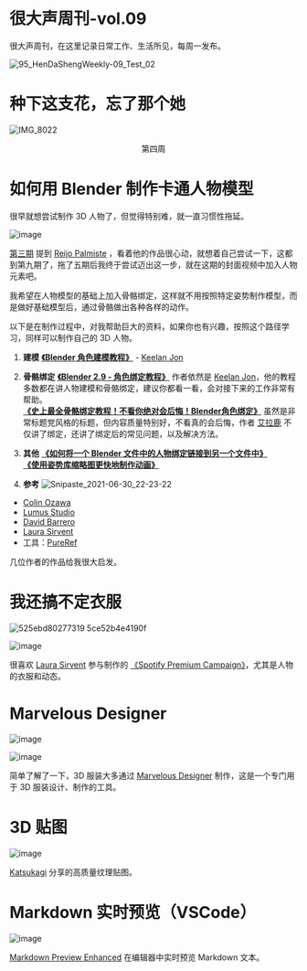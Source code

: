 # 很大声周刊-vol.09
很大声周刊，在这里记录日常工作、生活所见，每周一发布。

![95_HenDaShengWeekly-09_Test_02](https://user-images.githubusercontent.com/20842136/124410888-f0785300-dd7d-11eb-9ae3-1511b5fdc710.png)

# 种下这支花，忘了那个她
![IMG_8022](https://user-images.githubusercontent.com/20842136/124242849-c5a8b780-db4f-11eb-85fd-695479fc7754.jpeg)
<p align="center">第四周</p>

# 如何用 Blender 制作卡通人物模型
很早就想尝试制作 3D 人物了，但觉得特别难，就一直习惯性拖延。

![image](https://user-images.githubusercontent.com/20842136/119249381-af135600-bbca-11eb-8139-89e0f139d550.png)

[第三期](https://github.com/N1U/HenDaShengWeekly/blob/master/docs/vol.03.md) 提到 [Reijo Palmiste](https://dribbble.com/reijo) ，看着他的作品很心动，就想着自己尝试一下，这都到第九期了，拖了五期后我终于尝试迈出这一步，就在这期的封面视频中加入人物元素吧。

我希望在人物模型的基础上加入骨骼绑定，这样就不用按照特定姿势制作模型，而是做好基础模型后，通过骨骼做出各种各样的动作。

以下是在制作过程中，对我帮助巨大的资料，如果你也有兴趣，按照这个路径学习，同样可以制作自己的 3D 人物。

01. **建模**
**[《Blender 角色建模教程》](https://www.youtube.com/watch?v=OuDT9N3ka0A)** - [Keelan Jon](https://www.youtube.com/channel/UCsx6kQZt0y3Ie5ob_cwQ5cQ)


02. **骨骼绑定**
**[《Blender 2.9 - 角色绑定教程》](https://www.youtube.com/watch?v=1yHF1PcreIY)** 
作者依然是 [Keelan Jon](https://www.youtube.com/channel/UCsx6kQZt0y3Ie5ob_cwQ5cQ)，他的教程多数都在讲人物建模和骨骼绑定，建议你都看一看，会对接下来的工作非常有帮助。<br/>
**[《史上最全骨骼绑定教程！不看你绝对会后悔！Blender角色绑定》](https://www.bilibili.com/video/BV13z4y127h8?from=search&seid=17865850776861590055)**
虽然是非常标题党风格的标题，但内容质量特别好，不看真的会后悔，作者 [艾拉鹿](https://space.bilibili.com/1033661175) 不仅讲了绑定，还讲了绑定后的常见问题，以及解决方法。

03. **其他**
**[《如何将一个 Blender 文件中的人物绑定链接到另一个文件中》](https://www.youtube.com/watch?v=mcDEfZcr4IY&list=LL&index=3)** <br/>
**[《使用姿势库缩略图更快地制作动画》](https://www.youtube.com/watch?v=TgfVGhYb0h0&list=LL&index=4&t=90s)**

04. **参考**
![Snipaste_2021-06-30_22-23-22](https://user-images.githubusercontent.com/20842136/123977845-ed820900-d9f1-11eb-9c17-a1d3114658ce.png)

- [Colin Ozawa](https://www.behance.net/colinozawa)
- [Lumus Studio](https://www.behance.net/lumusstudio)
- [David Barrero](https://www.behance.net/davidbarrero)
- [Laura Sirvent](https://www.behance.net/laurasirvent)
- 工具：[PureRef](https://www.pureref.com/)

几位作者的作品给我很大启发。

# 我还搞不定衣服
![525ebd80277319 5ce52b4e4190f](https://user-images.githubusercontent.com/20842136/124244875-fc7fcd00-db51-11eb-91f9-b886cd67c115.jpg)

![image](https://user-images.githubusercontent.com/20842136/124244978-17524180-db52-11eb-8963-d9078855f626.png)

很喜欢 [Laura Sirvent](https://www.behance.net/laurasirvent) 参与制作的 [《Spotify Premium Campaign》](https://www.behance.net/gallery/80277319/Spotify-Premium-Campaign)，尤其是人物的衣服和动态。

# Marvelous Designer
![image](https://user-images.githubusercontent.com/20842136/124409488-fb7db400-dd7a-11eb-9857-f70633d2bf82.png)

![image](https://user-images.githubusercontent.com/20842136/124409696-5fa07800-dd7b-11eb-9a22-05ae3da6b397.png)

简单了解了一下，3D 服装大多通过 [Marvelous Designer](https://www.marvelousdesigner.com/) 制作，这是一个专门用于 3D 服装设计、制作的工具。

# 3D 贴图
![image](https://user-images.githubusercontent.com/20842136/123978986-e3acd580-d9f2-11eb-8123-345591ef46a7.png)

[Katsukagi](https://3dtextures.me/?continueFlag=e55583ffe9198f66eb1db2f897377752) 分享的高质量纹理贴图。

# Markdown 实时预览（VSCode）
![image](https://user-images.githubusercontent.com/20842136/124245264-69936280-db52-11eb-8a35-82b6e7835eff.png)

[Markdown Preview Enhanced](https://marketplace.visualstudio.com/items?itemName=shd101wyy.markdown-preview-enhanced) 在编辑器中实时预览 Markdown 文本。
